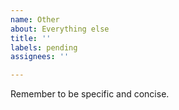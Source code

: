 ```yaml
---
name: Other
about: Everything else
title: ''
labels: pending
assignees: ''

---
```


Remember to be specific and concise.
